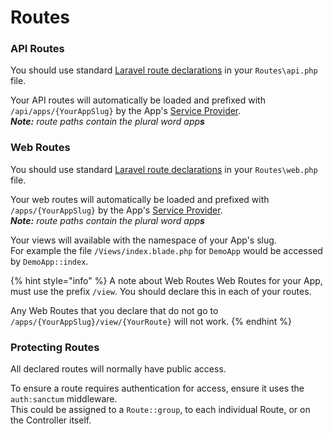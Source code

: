 # Routes

### API Routes

You should use standard [Laravel route declarations](https://laravel.com/docs/8.x/routing) in your `Routes\api.php` file.

Your API routes will automatically be loaded and prefixed with `/api/apps/{YourAppSlug}` by the App's [Service Provider](service-provider.md).\
_**Note:** route paths contain the plural word app**s**_

### Web Routes

You should use standard [Laravel route declarations](https://laravel.com/docs/8.x/routing) in your `Routes\web.php` file.

Your web routes will automatically be loaded and prefixed with `/apps/{YourAppSlug}` by the App's [Service Provider](service-provider.md).\
_**Note:** route paths contain the plural word app**s**_

Your views will available with the namespace of your App's slug.\
For example the file `/Views/index.blade.php` for `DemoApp` would be accessed by `DemoApp::index`.

{% hint style="info" %}
A note about Web Routes Web Routes for your App, must use the prefix `/view`. You should declare this in each of your routes.

Any Web Routes that you declare that do not go to `/apps/{YourAppSlug}/view/{YourRoute}` will not work.
{% endhint %}

### Protecting Routes

All declared routes will normally have public access.

To ensure a route requires authentication for access, ensure it uses the `auth:sanctum` middleware.\
This could be assigned to a `Route::group`, to each individual Route, or on the Controller itself.
